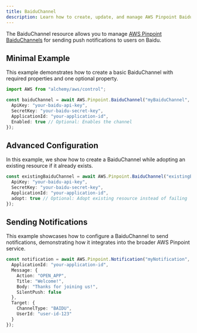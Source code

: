 ```yaml
---
title: BaiduChannel
description: Learn how to create, update, and manage AWS Pinpoint BaiduChannels using Alchemy Cloud Control.
---
```



The BaiduChannel resource allows you to manage [AWS Pinpoint BaiduChannels](https://docs.aws.amazon.com/pinpoint/latest/userguide/) for sending push notifications to users on Baidu.

## Minimal Example

This example demonstrates how to create a basic BaiduChannel with required properties and one optional property.

```ts
import AWS from "alchemy/aws/control";

const baiduChannel = await AWS.Pinpoint.BaiduChannel("myBaiduChannel", {
  ApiKey: "your-baidu-api-key",
  SecretKey: "your-baidu-secret-key",
  ApplicationId: "your-application-id",
  Enabled: true // Optional: Enables the channel
});
```

## Advanced Configuration

In this example, we show how to create a BaiduChannel while adopting an existing resource if it already exists.

```ts
const existingBaiduChannel = await AWS.Pinpoint.BaiduChannel("existingBaiduChannel", {
  ApiKey: "your-baidu-api-key",
  SecretKey: "your-baidu-secret-key",
  ApplicationId: "your-application-id",
  adopt: true // Optional: Adopt existing resource instead of failing
});
```

## Sending Notifications

This example showcases how to configure a BaiduChannel to send notifications, demonstrating how it integrates into the broader AWS Pinpoint service.

```ts
const notification = await AWS.Pinpoint.Notification("myNotification", {
  ApplicationId: "your-application-id",
  Message: {
    Action: "OPEN_APP",
    Title: "Welcome!",
    Body: "Thanks for joining us!",
    SilentPush: false
  },
  Target: {
    ChannelType: "BAIDU",
    UserId: "user-id-123"
  }
});
```
